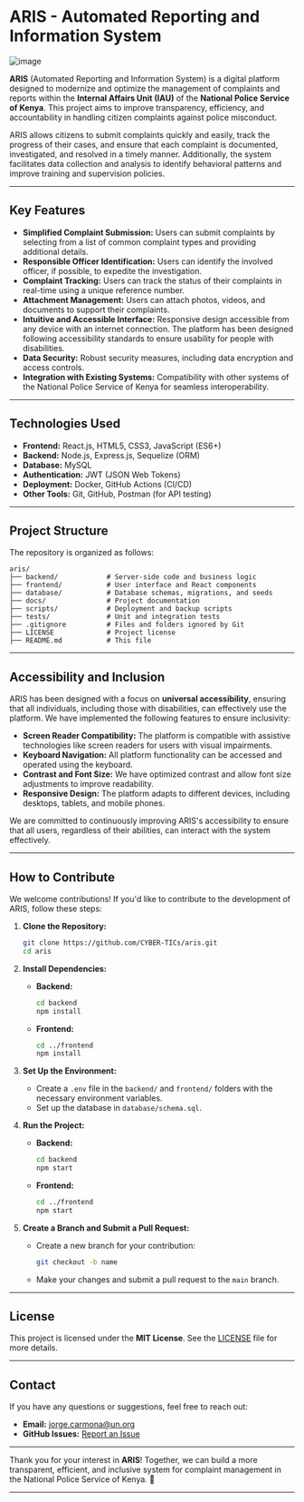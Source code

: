 # ARIS - Automated Reporting and Information System

![image](https://github.com/user-attachments/assets/502069af-6565-481b-a6f6-b12e388fa2ec)


**ARIS** (Automated Reporting and Information System) is a digital platform designed to modernize and optimize the management of complaints and reports within the **Internal Affairs Unit (IAU)** of the **National Police Service of Kenya**. This project aims to improve transparency, efficiency, and accountability in handling citizen complaints against police misconduct.

ARIS allows citizens to submit complaints quickly and easily, track the progress of their cases, and ensure that each complaint is documented, investigated, and resolved in a timely manner. Additionally, the system facilitates data collection and analysis to identify behavioral patterns and improve training and supervision policies.

---

## Key Features

- **Simplified Complaint Submission:** Users can submit complaints by selecting from a list of common complaint types and providing additional details.
- **Responsible Officer Identification:** Users can identify the involved officer, if possible, to expedite the investigation.
- **Complaint Tracking:** Users can track the status of their complaints in real-time using a unique reference number.
- **Attachment Management:** Users can attach photos, videos, and documents to support their complaints.
- **Intuitive and Accessible Interface:** Responsive design accessible from any device with an internet connection. The platform has been designed following accessibility standards to ensure usability for people with disabilities.
- **Data Security:** Robust security measures, including data encryption and access controls.
- **Integration with Existing Systems:** Compatibility with other systems of the National Police Service of Kenya for seamless interoperability.

---

## Technologies Used

- **Frontend:** React.js, HTML5, CSS3, JavaScript (ES6+)
- **Backend:** Node.js, Express.js, Sequelize (ORM)
- **Database:** MySQL
- **Authentication:** JWT (JSON Web Tokens)
- **Deployment:** Docker, GitHub Actions (CI/CD)
- **Other Tools:** Git, GitHub, Postman (for API testing)

---

## Project Structure

The repository is organized as follows:

```
aris/
├── backend/            # Server-side code and business logic
├── frontend/           # User interface and React components
├── database/           # Database schemas, migrations, and seeds
├── docs/               # Project documentation
├── scripts/            # Deployment and backup scripts
├── tests/              # Unit and integration tests
├── .gitignore          # Files and folders ignored by Git
├── LICENSE             # Project license
├── README.md           # This file
```

---

## Accessibility and Inclusion

ARIS has been designed with a focus on **universal accessibility**, ensuring that all individuals, including those with disabilities, can effectively use the platform. We have implemented the following features to ensure inclusivity:

- **Screen Reader Compatibility:** The platform is compatible with assistive technologies like screen readers for users with visual impairments.
- **Keyboard Navigation:** All platform functionality can be accessed and operated using the keyboard.
- **Contrast and Font Size:** We have optimized contrast and allow font size adjustments to improve readability.
- **Responsive Design:** The platform adapts to different devices, including desktops, tablets, and mobile phones.

We are committed to continuously improving ARIS's accessibility to ensure that all users, regardless of their abilities, can interact with the system effectively.

---

## How to Contribute

We welcome contributions! If you'd like to contribute to the development of ARIS, follow these steps:

1. **Clone the Repository:**
   ```bash
   git clone https://github.com/CYBER-TICs/aris.git
   cd aris
   ```

2. **Install Dependencies:**
   - **Backend:**
     ```bash
     cd backend
     npm install
     ```
   - **Frontend:**
     ```bash
     cd ../frontend
     npm install
     ```

3. **Set Up the Environment:**
   - Create a `.env` file in the `backend/` and `frontend/` folders with the necessary environment variables.
   - Set up the database in `database/schema.sql`.

4. **Run the Project:**
   - **Backend:**
     ```bash
     cd backend
     npm start
     ```
   - **Frontend:**
     ```bash
     cd ../frontend
     npm start
     ```

5. **Create a Branch and Submit a Pull Request:**
   - Create a new branch for your contribution:
     ```bash
     git checkout -b name
     ```
   - Make your changes and submit a pull request to the `main` branch.

---

## License

This project is licensed under the **MIT License**. See the [LICENSE](LICENSE) file for more details.

---

## Contact

If you have any questions or suggestions, feel free to reach out:

- **Email:** jorge.carmona@un.org
- **GitHub Issues:** [Report an Issue](https://github.com/CYBER-TICs/aris/issues)

---

Thank you for your interest in **ARIS**! Together, we can build a more transparent, efficient, and inclusive system for complaint management in the National Police Service of Kenya. 🚀

---
